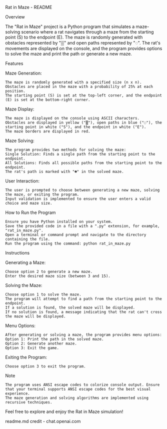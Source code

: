 Rat in Maze - README


Overview

The "Rat in Maze" project is a Python program that simulates a maze-solving scenario where a rat navigates through a maze from the starting point (S) to the endpoint (E). The maze is randomly generated with obstacles represented by "▒" and open paths represented by "◌". The rat's movements are displayed on the console, and the program provides options to solve the maze and print the path or generate a new maze.

Features 

Maze Generation:

    The maze is randomly generated with a specified size (n x n).
    Obstacles are placed in the maze with a probability of 25% at each position.
    The starting point (S) is set at the top-left corner, and the endpoint (E) is set at the bottom-right corner.

Maze Display:

    The maze is displayed on the console using ASCII characters.
    Obstacles are displayed in yellow ("▒"), open paths in blue ("◌"), the starting point in white ("S"), and the endpoint in white ("E").
    The maze borders are displayed in red.
    
Maze Solving:

    The program provides two methods for solving the maze:
    Single Solution: Finds a single path from the starting point to the endpoint.
    All Solutions: Finds all possible paths from the starting point to the endpoint.
    The rat's path is marked with "☻" in the solved maze.

User Interaction:

    The user is prompted to choose between generating a new maze, solving the maze, or exiting the program.
    Input validation is implemented to ensure the user enters a valid choice and maze size.


How to Run the Program

    Ensure you have Python installed on your system.
    Save the provided code in a file with a ".py" extension, for example, "rat_in_maze.py".
    Open a terminal or command prompt and navigate to the directory containing the file.
    Run the program using the command: python rat_in_maze.py


Instructions

Generating a Maze:

    Choose option 2 to generate a new maze.
    Enter the desired maze size (between 3 and 15).

Solving the Maze:

    Choose option 1 to solve the maze.
    The program will attempt to find a path from the starting point to the endpoint.
    If a solution is found, the solved maze will be displayed.
    If no solution is found, a message indicating that the rat can't cross the maze will be displayed.

Menu Options:

    After generating or solving a maze, the program provides menu options:
    Option 1: Print the path in the solved maze.
    Option 2: Generate another maze.
    Option 3: Exit the game.

Exiting the Program:

    Choose option 3 to exit the program.

Note

    The program uses ANSI escape codes to colorize console output. Ensure that your terminal supports ANSI escape codes for the best visual experience.
    The maze generation and solving algorithms are implemented using recursive techniques.


Feel free to explore and enjoy the Rat in Maze simulation!

readme.md credit - chat.openai.com
